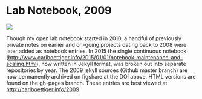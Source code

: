 # Lab Notebook, 2009

[![](https://img.shields.io/badge/DOI-10.6084%2Fm9.figshare.1305180-blue.svg)](http://dx.doi.org/10.6084/m9.figshare.1305180)

Though my open lab notebook started in 2010, a handful of previously private notes on earlier and on-going projects dating back to 2008 were later added as notebook entries. In 2015 the single continuous notebook (http://www.carlboettiger.info/2015/01/01/notebook-maintenance-and-scaling.html), now written in Jekyll format, was broken out into separate repositories by year. The 2009 jekyll sources (Github master branch) are now permanently archived on figshare at the DOI above. HTML versions are found on the gh-pages branch. These entries are best viewed at http://carlboettiger.info/2009
